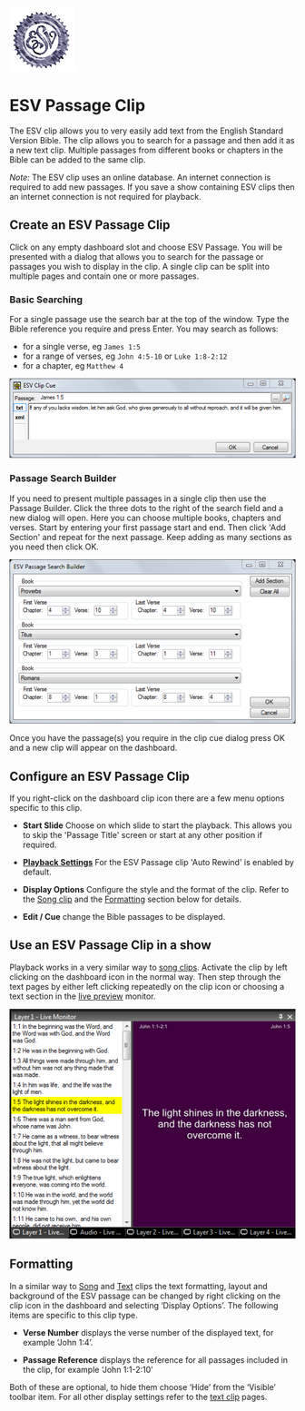 ![](../../images/esv.png)
# ESV Passage Clip

The ESV clip allows you to very easily add text from the English Standard Version Bible. The clip allows you to search for a passage and then add it as a new text clip. Multiple passages from different books or chapters in the Bible can be added to the same clip. 

*Note:* The ESV clip uses an online database. An internet connection is required to add new passages. If you save a show containing ESV clips then an internet connection is not required for playback.

## Create an ESV Passage Clip
Click on any empty dashboard slot and choose ESV Passage. You will be presented with a dialog that allows you to search for the passage or passages you wish to display in the clip. A single clip can be split into multiple pages and contain one or more passages.

### Basic Searching
For a single passage use the search bar at the top of the window. Type the Bible reference you require and press Enter. You may search as follows:

- for a single verse, eg `James 1:5`
- for a range of verses, eg `John 4:5-10` or `Luke 1:8-2:12`
- for a chapter, eg `Matthew 4`

![](../../images/clip-esv-search.png)

### Passage Search Builder
If you need to present multiple passages in a single clip then use the Passage Builder. Click the three dots to the right of the search field and a new dialog will open. Here you can choose multiple books, chapters and verses. Start by entering your first passage start and end. Then click 'Add Section' and repeat for the next passage. Keep adding as many sections as you need then click OK.

![](../../images/clip-esv-passage-builder.png)

Once you have the passage(s) you require in the clip cue dialog press OK and a new clip will appear on the dashboard. 

## Configure an ESV Passage Clip
If you right-click on the dashboard clip icon there are a few menu options specific to this clip. 

- **Start Slide** Choose on which slide to start the playback. This allows you to skip the 'Passage Title' screen or start at any other position if required.

- **[Playback Settings](../clipSettings/playbackSettings.md)** For the ESV Passage clip 'Auto Rewind' is enabled by default.

- **Display Options** Configure the style and the format of the clip. Refer to the [Song clip](Song/SongDisplay.md) and the [Formatting](#formatting) section below for details.

- **Edit / Cue** change the Bible passages to be displayed.

## Use an ESV Passage Clip in a show
Playback works in a very similar way to [song clips](Song/SongClip.md). Activate the clip by left clicking on the dashboard icon in the normal way. Then step through the text pages by either left clicking repeatedly on the clip icon or choosing a text section in the [live preview](../toolbar/preview.md) monitor.

![](../../images/clip-esv-preview.png)

## Formatting
In a similar way to [Song](Song/SongDisplay.md) and [Text](Text/TextDisplay.md) clips the text formatting, layout and background of the ESV passage can be changed by right clicking on the clip icon in the dashboard and selecting ‘Display Options’. The following items are specific to this clip type. 

- **Verse Number** displays the verse number of the displayed text, for example ‘John 1:4’. 

- **Passage Reference** displays the reference for all passages included in the clip, for example ‘John 1:1-2:10’

Both of these are optional, to hide them choose ‘Hide’ from the ‘Visible’ toolbar item. For all other display settings refer to the [text clip](Text/TextDisplay.md) pages.